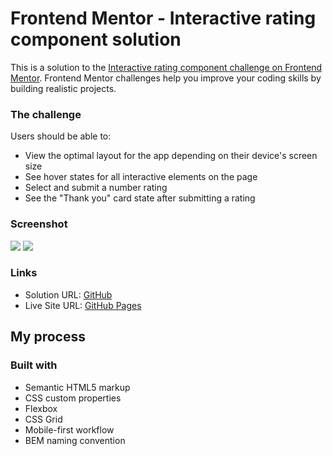 # Frontend Mentor - Interactive rating component solution

This is a solution to the [Interactive rating component challenge on Frontend Mentor](https://www.frontendmentor.io/challenges/interactive-rating-component-koxpeBUmI). Frontend Mentor challenges help you improve your coding skills by building realistic projects.

### The challenge

Users should be able to:

- View the optimal layout for the app depending on their device's screen size
- See hover states for all interactive elements on the page
- Select and submit a number rating
- See the "Thank you" card state after submitting a rating

### Screenshot

![](./initial.png)
![](./complete.png)

### Links

- Solution URL: [GitHub](https://github.com/leemander/Frontend-Mentor-Projects/tree/main/interactive-rating-component-main)
- Live Site URL: [GitHub Pages](https://leemander.github.io/Frontend-Mentor-Projects/interactive-rating-component-main/)

## My process

### Built with

- Semantic HTML5 markup
- CSS custom properties
- Flexbox
- CSS Grid
- Mobile-first workflow
- BEM naming convention

